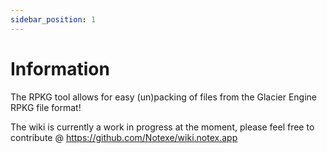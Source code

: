 ```yaml
---
sidebar_position: 1
---
```


# Information

The RPKG tool allows for easy (un)packing of files from the Glacier Engine RPKG file format!

The wiki is currently a work in progress at the moment, please feel free to contribute @ https://github.com/Notexe/wiki.notex.app